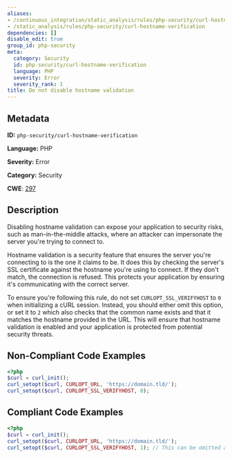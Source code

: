 ```yaml
---
aliases:
- /continuous_integration/static_analysis/rules/php-security/curl-hostname-verification
- /static_analysis/rules/php-security/curl-hostname-verification
dependencies: []
disable_edit: true
group_id: php-security
meta:
  category: Security
  id: php-security/curl-hostname-verification
  language: PHP
  severity: Error
  severity_rank: 1
title: Do not disable hostname validation
---
```

<!--  SOURCED FROM https://github.com/DataDog/datadog-static-analyzer-rule-docs -->


## Metadata
**ID:** `php-security/curl-hostname-verification`

**Language:** PHP

**Severity:** Error

**Category:** Security

**CWE**: [297](https://cwe.mitre.org/data/definitions/297.html)

## Description
Disabling hostname validation can expose your application to security risks, such as man-in-the-middle attacks, where an attacker can impersonate the server you're trying to connect to.

Hostname validation is a security feature that ensures the server you're connecting to is the one it claims to be. It does this by checking the server's SSL certificate against the hostname you're using to connect. If they don't match, the connection is refused. This protects your application by ensuring it's communicating with the correct server.

To ensure you're following this rule, do not set `CURLOPT_SSL_VERIFYHOST` to `0` when initializing a cURL session. Instead, you should either omit this option, or set it to `2` which also checks that the common name exists and that it matches the hostname provided in the URL. This will ensure that hostname validation is enabled and your application is protected from potential security threats.

## Non-Compliant Code Examples
```php
<?php
$curl = curl_init();
curl_setopt($curl, CURLOPT_URL, 'https://domain.tld/');
curl_setopt($curl, CURLOPT_SSL_VERIFYHOST, 0);
```

## Compliant Code Examples
```php
<?php
$curl = curl_init();
curl_setopt($curl, CURLOPT_URL, 'https://domain.tld/');
curl_setopt($curl, CURLOPT_SSL_VERIFYHOST, 1); // This can be omitted as it's the default
```

